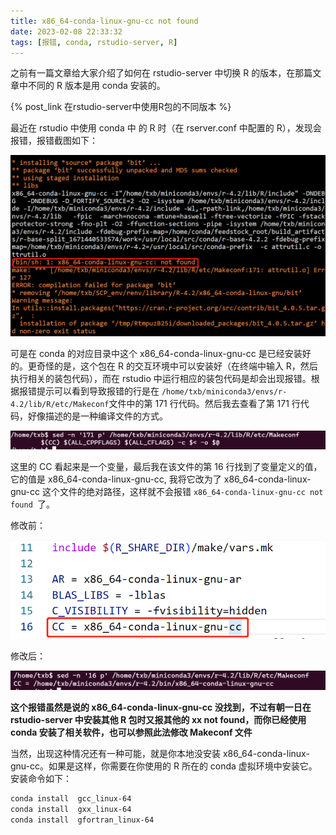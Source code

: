 ```yaml
---
title: x86_64-conda-linux-gnu-cc not found
date: 2023-02-08 22:33:32
tags: [报错, conda, rstudio-server, R]
---
```


之前有一篇文章给大家介绍了如何在 rstudio-server 中切换 R 的版本，在那篇文章中不同的 R 版本是用 conda 安装的。

{% post_link 在rstudio-server中使用R包的不同版本 %}

最近在 rstudio 中使用 conda 中 的 R 时（在 rserver.conf 中配置的 R），发现会报错，报错截图如下：

![image-20230208224336781](x86-64-conda-linux-gnu-cc-not-found/image-20230208224336781.png)

可是在 conda 的对应目录中这个 x86_64-conda-linux-gnu-cc 是已经安装好的。更奇怪的是，这个包在 R 的交互环境中可以安装好（在终端中输入 R，然后执行相关的装包代码），而在 rstudio 中运行相应的装包代码是却会出现报错。根据报错提示可以看到导致报错的行是在 `/home/txb/miniconda3/envs/r-4.2/lib/R/etc/Makeconf`文件中的第 171 行代码。然后我去查看了第 171 行代码，好像描述的是一种编译文件的方式。

![image-20230208224938575](x86-64-conda-linux-gnu-cc-not-found/image-20230208224938575.png)

这里的 CC 看起来是一个变量，最后我在该文件的第 16 行找到了变量定义的值，它的值是 x86_64-conda-linux-gnu-cc, 我将它改为了 x86_64-conda-linux-gnu-cc 这个文件的绝对路径，这样就不会报错 `x86_64-conda-linux-gnu-cc not found `了。

修改前：

![image-20230208225409775](x86-64-conda-linux-gnu-cc-not-found/image-20230208225409775.png)

修改后：

![image-20230208225510830](x86-64-conda-linux-gnu-cc-not-found/image-20230208225510830.png)

**这个报错虽然是说的 x86_64-conda-linux-gnu-cc 没找到，不过有朝一日在 rstudio-server 中安装其他 R 包时又报其他的 xx not found，而你已经使用 conda 安装了相关软件，也可以参照此法修改 Makeconf 文件**



当然，出现这种情况还有一种可能，就是你本地没安装 x86_64-conda-linux-gnu-cc。如果是这样，你需要在你使用的 R 所在的 conda 虚拟环境中安装它。安装命令如下：

```bash
conda install  gcc_linux-64 
conda install  gxx_linux-64
conda install  gfortran_linux-64
```



